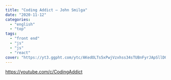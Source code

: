 ```yaml
---
title: "Coding Addict – John Smilga"
date: "2020-11-12"
categories:
  - "english"
  - "top"
tags:
  - "front end"
  - "js"
  - "js"
  - "react"
cover: "https://yt3.ggpht.com/ytc/AKedOLTs5xPwjVzxhss34sTUBnFyrJApSllD0pa3oQaOhw=s88-c-k-c0x00ffffff-no-rj"
---
```


https://youtube.com/c/CodingAddict
